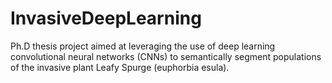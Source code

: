 # InvasiveDeepLearning

Ph.D thesis project aimed at leveraging the use of deep learning convolutional neural networks (CNNs) to semantically segment populations of the invasive plant Leafy Spurge (euphorbia esula). 

